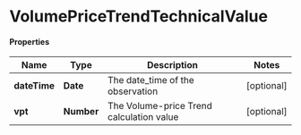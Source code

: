 # VolumePriceTrendTechnicalValue

#### Properties
Name | Type | Description | Notes
------------ | ------------- | ------------- | -------------
**dateTime** | **Date** | The date_time of the observation | [optional] 
**vpt** | **Number** | The Volume-price Trend calculation value | [optional] 



